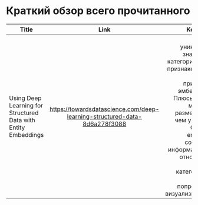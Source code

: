 # Краткий обзор всего прочитанного
| Title | Link | Key ideas |
|----------------|:---------:|----------------:|
|Using Deep Learning for Structured Data with Entity Embeddings | https://towardsdatascience.com/deep-learning-structured-data-8d6a278f3088 | Если уникальных значений в категориальном признаке много, можно применять эмбеддинги.  Плюсы: много меньшая размерность, чем у того же One-hot encoding; сохраняет информацию об отношениях между категориями; можно попробовать визуализировать|
